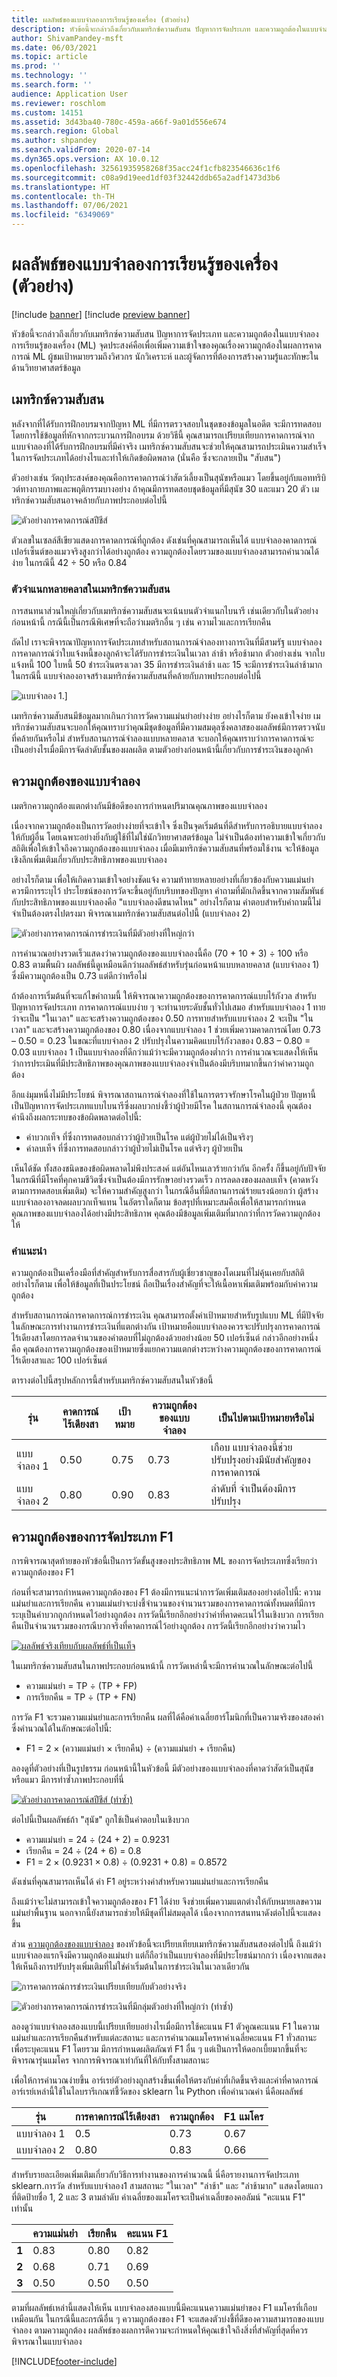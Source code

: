```yaml
---
title: ผลลัพธ์ของแบบจำลองการเรียนรู้ของเครื่อง (ตัวอย่าง)
description: หัวข้อนี้จะกล่าวถึงเกี่ยวกับเมทริกซ์ความสับสน ปัญหาการจัดประเภท และความถูกต้องในแบบจำลองการเรียนรู้ของเครื่อง (ML) จุดประสงค์คือเพื่อเพิ่มความเข้าใจของคุณเรื่องความถูกต้องในผลการคาดการณ์ ML
author: ShivamPandey-msft
ms.date: 06/03/2021
ms.topic: article
ms.prod: ''
ms.technology: ''
ms.search.form: ''
audience: Application User
ms.reviewer: roschlom
ms.custom: 14151
ms.assetid: 3d43ba40-780c-459a-a66f-9a01d556e674
ms.search.region: Global
ms.author: shpandey
ms.search.validFrom: 2020-07-14
ms.dyn365.ops.version: AX 10.0.12
ms.openlocfilehash: 32561935958268f35acc24f1cfb823546636c1f6
ms.sourcegitcommit: c08a9d19eed1df03f32442ddb65a2adf1473d3b6
ms.translationtype: HT
ms.contentlocale: th-TH
ms.lasthandoff: 07/06/2021
ms.locfileid: "6349069"
---
```

# <a name="results-of-machine-learning-models-preview"></a>ผลลัพธ์ของแบบจำลองการเรียนรู้ของเครื่อง (ตัวอย่าง)

[!include [banner](../includes/banner.md)]
[!include [preview banner](../includes/preview-banner.md)]

หัวข้อนี้จะกล่าวถึงเกี่ยวกับเมทริกซ์ความสับสน ปัญหาการจัดประเภท และความถูกต้องในแบบจำลองการเรียนรู้ของเครื่อง (ML) จุดประสงค์คือเพื่อเพิ่มความเข้าใจของคุณเรื่องความถูกต้องในผลการคาดการณ์ ML ผู้ชมเป้าหมายรวมถึงวิศวกร นักวิเคราะห์ และผู้จัดการที่ต้องการสร้างความรู้และทักษะในด้านวิทยาศาสตร์ข้อมูล

## <a name="confusion-matrix"></a>เมทริกซ์ความสับสน
หลังจากที่ได้รับการฝึกอบรมจากปัญหา ML ที่มีการตรวจสอบในชุดของข้อมูลในอดีต จะมีการทดสอบโดยการใช้ข้อมูลที่หักจากกระบวนการฝึกอบรม ด้วยวิธีนี้ คุณสามารถเปรียบเทียบการคาดการณ์จากแบบจำลองที่ได้รับการฝึกอบรมที่มีค่าจริง เมทริกซ์ความสับสนจะช่วยให้คุณสามารถประเมินความสำเร็จในการจัดประเภทได้อย่างไรและทำให้เกิดข้อผิดพลาด (นั่นคือ ซึ่งจะกลายเป็น "สับสน")

ตัวอย่างเช่น วัตถุประสงค์ของคุณคือการคาดการณ์ว่าสัตว์เลี้ยงเป็นสุนัขหรือแมว โดยขึ้นอยู่กับแอททริบิวต์ทางกายภาพและพฤติกรรมบางอย่าง ถ้าคุณมีการทดสอบชุดข้อมูลที่มีสุนัข 30 และแมว 20 ตัว เมทริกซ์ความสับสนอาจคล้ายกับภาพประกอบต่อไปนี้

![ตัวอย่างการคาดการณ์สปีชีส์](media/species-prediction-matrix.png)

ตัวเลขในเซลล์สีเขียวแสดงการคาดการณ์ที่ถูกต้อง ดังเช่นที่คุณสามารถเห็นได้ แบบจำลองคาดการณ์เปอร์เซ็นต์ของแมวจริงสูงกว่าได้อย่างถูกต้อง ความถูกต้องโดยรวมของแบบจำลองสามารถคำนวณได้ง่าย ในกรณีนี้ 42 ÷ 50 หรือ 0.84

### <a name="multi-class-classifiers-in-a-confusion-matrix"></a>ตัวจำแนกหลายคลาสในเมทริกซ์ความสับสน

การสนทนาส่วนใหญ่เกี่ยวกับเมทริกซ์ความสับสนจะเน้นบนตัวจำแนกไบนารี เช่นเดียวกับในตัวอย่างก่อนหน้านี้ กรณีนี้เป็นกรณีพิเศษที่จะถือว่าเมตริกอื่น ๆ เช่น ความไวและการเรียกคืน

ถัดไป เราจะพิจารณาปัญหาการจัดประเภทสำหรับสถานการณ์จำลองทางการเงินที่มีสามรัฐ แบบจำลองการคาดการณ์ว่าใบแจ้งหนี้ของลูกค้าจะได้รับการชำระเงินในเวลา ล่าช้า หรือช้ามาก ตัวอย่างเช่น จากใบแจ้งหนี้ 100 ใบหนี้ 50 ชำระเงินตรงเวลา 35 มีการชำระเงินล่าช้า และ 15 จะมีการชำระเงินล่าช้ามาก ในกรณีนี้ แบบจำลองอาจสร้างเมทริกซ์ความสับสนที่คล้ายกับภาพประกอบต่อไปนี้

![แบบจำลอง 1.](media/payment-prediction-matrix.png)]

เมทริกซ์ความสับสนมีข้อมูลมากเกินกว่าการวัดความแม่นยำอย่างง่าย อย่างไรก็ตาม ยังคงเข้าใจง่าย เมทริกซ์ความสับสนจะบอกให้คุณทราบว่าคุณมีชุดข้อมูลที่มีความสมดุลซึ่งคลาสของผลลัพธ์มีการตรวจนับที่คล้ายกันหรือไม่ สำหรับสถานการณ์จำลองแบบหลายคลาส จะบอกให้คุณทราบว่าการคาดการณ์จะเป็นอย่างไรเมื่อมีการจัดลำดับชั้นของผลผลิต ตามตัวอย่างก่อนหน้านี้เกี่ยวกับการชำระเงินของลูกค้า

## <a name="model-accuracy"></a>ความถูกต้องของแบบจำลอง 
เมตริกความถูกต้องแตกต่างกันมีข้อดีของการกำหนดปริมาณคุณภาพของแบบจำลอง 

เนื่องจากความถูกต้องเป็นการวัดอย่างง่ายที่จะเข้าใจ ซึ่งเป็นจุดเริ่มต้นที่ดีสำหรับการอธิบายแบบจำลองให้กับผู้อื่น โดยเฉพาะอย่างยิ่งกับผู้ใช้ที่ไม่ใช่นักวิทยาศาสตร์ข้อมูล ไม่จำเป็นต้องทำความเข้าใจเกี่ยวกับสถิติเพื่อให้เข้าใจถึงความถูกต้องของแบบจำลอง เมื่อมีเมทริกซ์ความสับสนที่พร้อมใช้งาน จะให้ข้อมูลเชิงลึกเพิ่มเติมเกี่ยวกับประสิทธิภาพของแบบจำลอง

อย่างไรก็ตาม เพื่อให้เกิดความเข้าใจอย่างชัดแจ้ง ความท้าทายหลายอย่างที่เกี่ยวข้องกับความแม่นยำควรมีการระบุไว้ ประโยชน์ของการวัดจะขึ้นอยู่กับบริบทของปัญหา คำถามที่มักเกิดขึ้นจากความสัมพันธ์กับประสิทธิภาพของแบบจำลองคือ "แบบจำลองดีขนาดไหน" อย่างไรก็ตาม คำตอบสำหรับคำถามนี้ไม่จำเป็นต้องตรงไปตรงมา พิจารณาเมทริกซ์ความสับสนต่อไปนี้ (แบบจำลอง 2)

![ตัวอย่างการคาดการณ์การชำระเงินที่มีตัวอย่างที่ใหญ่กว่า](media/payment-prediction-matrix-2.png)

การคำนวณอย่างรวดเร็วแสดงว่าความถูกต้องของแบบจำลองนี้คือ (70 + 10 + 3) ÷ 100 หรือ 0.83 ตามพื้นผิว ผลลัพธ์นี้ดูเหมือนดีกว่าผลลัพธ์สำหรับรุ่นก่อนหน้าแบบหลายคลาส (แบบจำลอง 1) ซึ่งมีความถูกต้องเป็น 0.73 แต่ดีกว่าหรือไม่

ถ้าต้องการเริ่มต้นที่จะแก้ไขคำถามนี้ ให้พิจารณาความถูกต้องของการคาดการณ์แบบไร้กังวล สำหรับปัญหาการจัดประเภท การคาดการณ์แบบง่าย ๆ จะทำนายระดับชั้นทั่วไปเสมอ สำหรับแบบจำลอง 1 ทายว่าจะเป็น "ในเวลา" และจะสร้างความถูกต้องของ 0.50 การทายสำหรับแบบจำลอง 2 จะเป็น "ในเวลา" และจะสร้างความถูกต้องของ 0.80 เนื่องจากแบบจำลอง 1 ช่วยเพิ่มความคาดการณ์โดย 0.73 – 0.50 = 0.23 ในขณะที่แบบจำลอง 2 ปรับปรุงในความคิดแบบไร้กังวลของ 0.83 – 0.80 = 0.03 แบบจำลอง 1 เป็นแบบจำลองที่ดีกว่าแม้ว่าจะมีความถูกต้องต่ำกว่า การคำนวณจะแสดงให้เห็นว่าการประเมินที่มีประสิทธิภาพของคุณภาพของแบบจำลองจำเป็นต้องมีบริบทมากขึ้นกว่าค่าความถูกต้อง

อีกแง่มุมหนึ่งไม่มีประโยชน์ พิจารณาสถานการณ์จำลองที่ใช้ในการตรวจรักษาโรคในผู้ป่วย ปัญหานี้เป็นปัญหาการจัดประเภทแบบไบนารีซึ่งผลบวกบ่งชี้ว่าผู้ป่วยมีโรค ในสถานการณ์จำลองนี้ คุณต้องคำนึงถึงผลกระทบของข้อผิดพลาดต่อไปนี้:

- ค่าบวกเท็จ ที่ซึ่งการทดสอบกล่าวว่าผู้ป่วยเป็นโรค แต่ผู้ป่วยไม่ได้เป็นจริงๆ
- ค่าลบเท็จ ที่ซึ่งการทดสอบกล่าวว่าผู้ป่วยไม่เป็นโรค แต่จริงๆ ผู้ป่วยเป็น

เห็นได้ชัด ทั้งสองชนิดของข้อผิดพลาดไม่พึงประสงค์ แต่อันไหนเลวร้ายกว่ากัน อีกครั้ง ก็ขึ้นอยู่กับปัจจัย ในกรณีที่มีโรคที่คุกคามชีวิตซึ่งจำเป็นต้องมีการรักษาอย่างรวดเร็ว การลดลงของผลลบเท็จ (คาดหวังตามการทดสอบเพิ่มเติม) จะให้ความสำคัญสูงกว่า ในกรณีอื่นที่มีสถานการณ์ร้ายแรงน้อยกว่า ผู้สร้างแบบจำลองอาจลดผลบวกเท็จแทน ในอัตราใดก็ตาม ข้อสรุปที่เหมาะสมคือเพื่อให้สามารถกำหนดคุณภาพของแบบจำลองได้อย่างมีประสิทธิภาพ คุณต้องมีข้อมูลเพิ่มเติมที่มากกว่าที่การวัดความถูกต้องให้

### <a name="recommendations"></a>คำแนะนำ

ความถูกต้องเป็นเครื่องมือที่สำคัญสำหรับการสื่อสารกับผู้เชี่ยวชาญของโดเมนที่ไม่คุ้นเคยกับสถิติ อย่างไรก็ตาม เพื่อให้ข้อมูลที่เป็นประโยชน์ ถือเป็นเรื่องสำคัญที่จะให้เนื้อหาเพิ่มเติมพร้อมกับค่าความถูกต้อง

สำหรับสถานการณ์การคาดการณ์การชำระเงิน คุณสามารถตั้งค่าเป้าหมายสำหรับรูปแบบ ML ที่มีปัจจัยในลักษณะการทำงานการชำระเงินที่แตกต่างกัน เป้าหมายคือแบบจำลองควรจะปรับปรุงการคาดการณ์ไร้เดียงสาโดยการลดจำนวนของคำตอบที่ไม่ถูกต้องด้วยอย่างน้อย 50 เปอร์เซ็นต์ กล่าวอีกอย่างหนึ่งคือ คุณต้องการความถูกต้องของเป้าหมายซึ่งแยกความแตกต่างระหว่างความถูกต้องของการคาดการณ์ไร้เดียงสาและ 100 เปอร์เซ็นต์

ตารางต่อไปนี้สรุปหลักการนี้สำหรับเมทริกซ์ความสับสนในหัวข้อนี้

| รุ่น   | คาดการณ์ไร้เดียงสา | เป้าหมาย | ความถูกต้องของแบบจำลอง | เป็นไปตามเป้าหมายหรือไม่                                          |
|---------|-------------|--------|----------------|-----------------------------------------------------------|
| แบบจำลอง 1 | 0.50        | 0.75   | 0.73           | เกือบ แบบจำลองนี้ช่วยปรับปรุงอย่างมีนัยสำคัญของการคาดการณ์ |
| แบบจำลอง 2 | 0.80        | 0.90   | 0.83           | ลำดับที่ จำเป็นต้องมีการปรับปรุง                              |

## <a name="classification-f1-accuracy"></a>ความถูกต้องของการจัดประเภท F1

การพิจารณาสุดท้ายของหัวข้อนี้เป็นการวัดขั้นสูงของประสิทธิภาพ ML ของการจัดประเภทซึ่งเรียกว่าความถูกต้องของ F1

ก่อนที่จะสามารถกำหนดความถูกต้องของ F1 ต้องมีการแนะนำการวัดเพิ่มเติมสองอย่างต่อไปนี้: ความแม่นยำและการเรียกคืน ความแม่นยำจะบ่งชี้จำนวนของจำนวนรวมของการคาดการณ์ทั้งหมดที่มีการระบุเป็นค่าบวกถูกกำหนดไว้อย่างถูกต้อง การวัดนี้เรียกอีกอย่างว่าค่าที่คาดคะเนไว้ในเชิงบวก การเรียกคืนเป็นจำนวนรวมของกรณีบวกจริงที่คาดการณ์ไว้อย่างถูกต้อง การวัดนี้เรียกอีกอย่างว่าความไว

[![ผลลัพธ์จริงเทียบกับผลลัพธ์ที่เป็นเท็จ](./media/tn-fn.png)](./media/tn-fn.png)

ในเมทริกซ์ความสับสนในภาพประกอบก่อนหน้านี้ การวัดเหล่านี้จะมีการคำนวณในลักษณะต่อไปนี้

- ความแม่นยำ = TP ÷ (TP + FP)
- การเรียกคืน = TP ÷ (TP + FN)

การวัด F1 จะรวมความแม่นยำและการเรียกคืน ผลที่ได้คือค่าเฉลี่ยฮาร์โมนิกที่เป็นความจริงของสองค่า ซึ่งคำนวณได้ในลักษณะต่อไปนี้:

- F1 = 2 × (ความแม่นยำ × เรียกคืน) ÷ (ความแม่นยำ + เรียกคืน)

ลองดูที่ตัวอย่างที่เป็นรูปธรรม ก่อนหน้านี้ในหัวข้อนี้ มีตัวอย่างของแบบจำลองที่คาดว่าสัตว์เป็นสุนัขหรือแมว มีการทำซ้ำภาพประกอบที่นี่

[![ตัวอย่างการคาดการณ์สปีชีส์ (ทำซ้ำ)](./media/species-prediction-matrix.png)](./media/species-prediction-matrix.png)

ต่อไปนี้เป็นผลลัพธ์ถ้า "สุนัข" ถูกใช้เป็นคำตอบในเชิงบวก

- ความแม่นยำ = 24 ÷ (24 + 2) = 0.9231
- เรียกคืน = 24 ÷ (24 + 6) = 0.8
- F1 = 2 × (0.9231 × 0.8) ÷ (0.9231 + 0.8) = 0.8572

ดังเช่นที่คุณสามารถเห็นได้ ค่า F1 อยู่ระหว่างค่าสำหรับความแม่นยำและการเรียกคืน

ถึงแม้ว่าจะไม่สามารถเข้าใจความถูกต้องของ F1 ได้ง่าย จึงช่วยเพิ่มความแตกต่างให้กับหมายเลขความแม่นยำพื้นฐาน นอกจากนี้ยังสามารถช่วยให้มีชุดที่ไม่สมดุลได้ เนื่องจากการสนทนาดังต่อไปนี้จะแสดงขึ้น

ส่วน [ความถูกต้องของแบบจำลอง](#model-accuracy) ของหัวข้อนี้จะเปรียบเทียบเมทริกซ์ความสับสนสองต่อไปนี้ ถึงแม้ว่าแบบจำลองแรกจึงมีความถูกต้องแม่นยำ แต่ก็ถือว่าเป็นแบบจำลองที่มีประโยชน์มากกว่า เนื่องจากแสดงให้เห็นถึงการปรับปรุงเพิ่มเติมที่ไม่ใช่ค่าเริ่มต้นในการชำระเงินในเวลาเดียวกัน

![การคาดการณ์การชำระเงินเปรียบเทียบกับตัวอย่างจริง](media/payment-prediction-matrix.png)

![ตัวอย่างการคาดการณ์การชำระเงินที่มีกลุ่มตัวอย่างที่ใหญ่กว่า (ทำซ้ำ)](media/payment-prediction-matrix-2.png)

ลองดูว่าแบบจำลองสองแบบนี้เปรียบเทียบอย่างไรเมื่อมีการใช้คะแนน F1 ตัวคูณคะแนน F1 ในความแม่นยำและการเรียกคืนสำหรับแต่ละสถานะ และการคำนวณแมโครหาค่าเฉลี่ยคะแนน F1 ทั่วสถานะเพื่อระบุคะแนน F1 โดยรวม มีการกำหนดผลิตภัณฑ์ F1 อื่น ๆ แต่เป็นการให้ดอกเบี้ยมากขึ้นที่จะพิจารณารุ่นแมโคร จากการพิจารณาเท่ากันที่ให้กับทั้งสามสถานะ

เพื่อให้การคำนวณง่ายขึ้น อาร์เรย์ตัวอย่างถูกสร้างขึ้นเพื่อให้ตรงกับค่าที่เกิดขึ้นจริงและค่าที่คาดการณ์ อาร์เรย์เหล่านี้ใช้ในไลบรารีเกณฑ์ชี้วัดของ sklearn ใน Python เพื่อคำนวณค่า นี่คือผลลัพธ์

| รุ่น   | การคาดการณ์ไร้เดียงสา | ความถูกต้อง | F1 แมโคร |
|---------|-------------|----------|----------|
| แบบจำลอง 1 | 0.5         | 0.73     | 0.67     |
| แบบจำลอง 2 | 0.80        | 0.83     | 0.66     |

สำหรับรายละเอียดเพิ่มเติมเกี่ยวกับวิธีการทำงานของการคำนวณนี้ นี่คือรายงานการจัดประเภท sklearn.การวัด สำหรับแบบจำลอง1 สามสถานะ "ในเวลา" "ล่าช้า" และ "ล่าช้ามาก" แสดงโดยแถวที่ติดป้ายชื่อ 1, 2 และ 3 ตามลำดับ ค่าเฉลี่ยของแมโครจะเป็นค่าเฉลี่ยของคอลัมน์ "คะแนน F1" เท่านั้น

| &nbsp;    | ความแม่นยำ | เรียกคืน   | คะแนน F1 |
|-----------|-----------|----------|----------|
| **1**     | 0.83      | 0.80     | 0.82     |
| **2**     | 0.68      | 0.71     | 0.69     |
| **3**     | 0.50      | 0.50     | 0.50     |

ตามที่ผลลัพธ์เหล่านี้แสดงให้เห็น แบบจำลองสองแบบนี้มีคะแนนความแม่นยำของ F1 แมโครที่เกือบเหมือนกัน ในกรณีนี้และกรณีอื่น ๆ ความถูกต้องของ F1 จะแสดงตัวบ่งชี้ที่ดีของความสามารถของแบบจำลอง ตามความถูกต้อง ผลลัพธ์ของผลการตีความจะกำหนดให้คุณเข้าใจถึงสิ่งที่สำคัญที่สุดที่ควรพิจารณาในแบบจำลอง

[!INCLUDE[footer-include](../../includes/footer-banner.md)]
